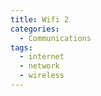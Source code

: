 ```yaml
---
title: Wifi 2
categories:
  - Communications
tags:
  - internet
  - network
  - wireless
---
```

